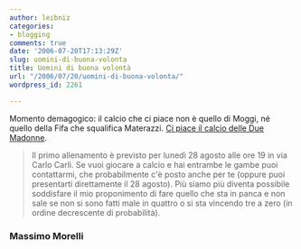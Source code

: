 ```yaml
---
author: leibniz
categories:
- blogging
comments: true
date: '2006-07-20T17:13:29Z'
slug: uomini-di-buona-volonta
title: Uomini di buona volontà
url: "/2006/07/20/uomini-di-buona-volonta/"
wordpress_id: 2261

---
```

Momento demagogico: il calcio che ci piace non è quello di Moggi, né quello della Fifa che squalifica Materazzi. [Ci piace il calcio delle Due Madonne](https://blog.morellinet.com/categories/momoblog/2006/07/19.html#a1893).

> Il primo allenamento è previsto per lunedì 28 agosto alle ore 19 in via Carlo Carli. Se vuoi giocare a calcio e hai entrambe le gambe puoi contattarmi, che probabilmente c'è posto anche per te (oppure puoi presentarti direttamente il 28 agosto). Più siamo più diventa possibile soddisfare il mio proponimento di fare quello che sta in panca e non sale se non si sono fatti male in quattro o si sta vincendo tre a zero (in ordine decrescente di probabilità).

### Massimo Morelli
